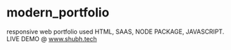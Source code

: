 # modern_portfolio
responsive web portfolio
used HTML, SAAS, NODE PACKAGE, JAVASCRIPT.
LIVE DEMO @ www.shubh.tech
